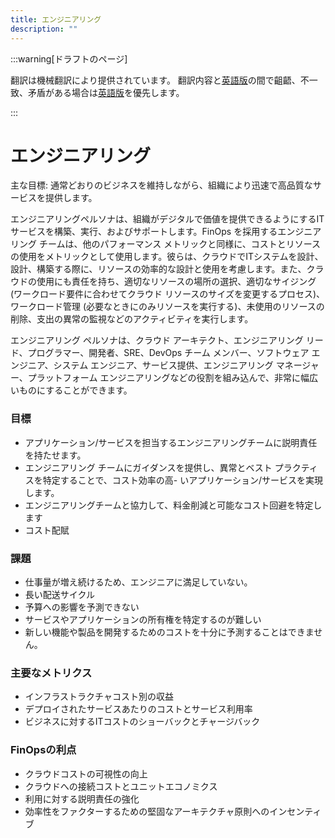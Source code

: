 ```yaml
---
title: エンジニアリング
description: ""
---
```


[英語版]: https://www.finops.org/framework/persona/engineering/

:::warning[ドラフトのページ]

翻訳は機械翻訳により提供されています。
翻訳内容と[英語版]の間で齟齬、不一致、矛盾がある場合は[英語版]を優先します。

:::

# エンジニアリング

主な目標: 通常どおりのビジネスを維持しながら、組織により迅速で高品質なサービスを提供します。

エンジニアリングペルソナは、組織がデジタルで価値を提供できるようにするITサービスを構築、実行、およびサポートします。FinOps を採用するエンジニアリング チームは、他のパフォーマンス メトリックと同様に、コストとリソースの使用をメトリックとして使用します。彼らは、クラウドでITシステムを設計、設計、構築する際に、リソースの効率的な設計と使用を考慮します。また、クラウドの使用にも責任を持ち、適切なリソースの場所の選択、適切なサイジング (ワークロード要件に合わせてクラウド リソースのサイズを変更するプロセス)、ワークロード管理 (必要なときにのみリソースを実行する)、未使用のリソースの削除、支出の異常の監視などのアクティビティを実行します。

エンジニアリング ペルソナは、クラウド アーキテクト、エンジニアリング リード、プログラマー、開発者、SRE、DevOps チーム メンバー、ソフトウェア エンジニア、システム エンジニア、サービス提供、エンジニアリング マネージャー、プラットフォーム エンジニアリングなどの役割を組み込んで、非常に幅広いものにすることができます。

### 目標

- アプリケーション/サービスを担当するエンジニアリングチームに説明責任を持たせます。
- エンジニアリング チームにガイダンスを提供し、異常とベスト プラクティスを特定することで、コスト効率の高- いアプリケーション/サービスを実現します。
- エンジニアリングチームと協力して、料金削減と可能なコスト回避を特定します
- コスト配賦

### 課題

- 仕事量が増え続けるため、エンジニアに満足していない。
- 長い配送サイクル
- 予算への影響を予測できない
- サービスやアプリケーションの所有権を特定するのが難しい
- 新しい機能や製品を開発するためのコストを十分に予測することはできません。

### 主要なメトリクス

- インフラストラクチャコスト別の収益
- デプロイされたサービスあたりのコストとサービス利用率
- ビジネスに対するITコストのショーバックとチャージバック

### FinOpsの利点

- クラウドコストの可視性の向上
- クラウドへの接続コストとユニットエコノミクス
- 利用に対する説明責任の強化
- 効率性をファクターするための堅固なアーキテクチャ原則へのインセンティブ

